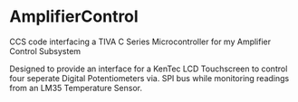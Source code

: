 # AmplifierControl
CCS code interfacing a TIVA C Series Microcontroller for my Amplifier Control Subsystem

Designed to provide an interface for a KenTec LCD Touchscreen to control four seperate Digital Potentiometers via. SPI bus while monitoring readings from an LM35 Temperature Sensor. 
